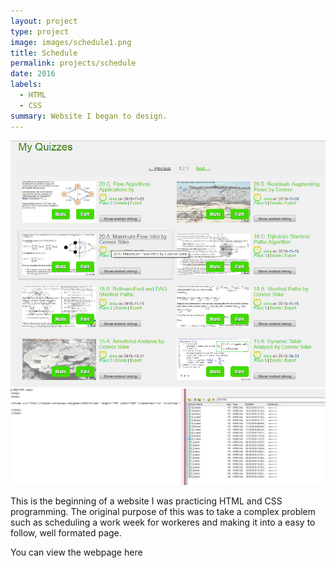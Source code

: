 ```yaml
---
layout: project
type: project
image: images/schedule1.png
title: Schedule
permalink: projects/schedule
date: 2016
labels:
  - HTML
  - CSS
summary: Website I began to design. 
---
```



<div class="ui small rounded images">
  <img class="ui image" src="../images/slippah2.png">
  <img class="ui image" src="../images/slippah3.png">
</div>

This is the beginning of a website I was practicing HTML and CSS programming. The original purpose of this was to take a complex problem such as scheduling a work week for workeres and making it into a easy to follow, well formated page. 

You can view the webpage here 
